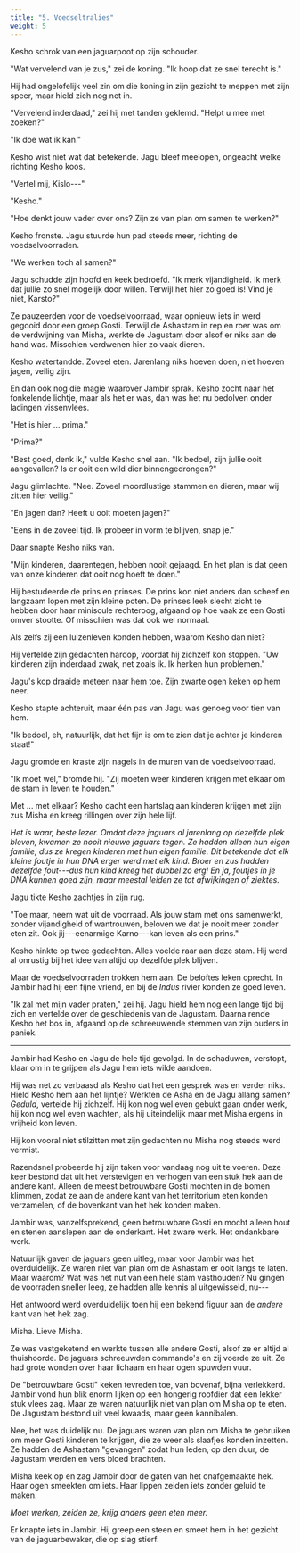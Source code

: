 ```yaml
---
title: "5. Voedseltralies"
weight: 5
---
```


Kesho schrok van een jaguarpoot op zijn schouder.

"Wat vervelend van je zus," zei de koning. "Ik hoop dat ze snel terecht is."

Hij had ongelofelijk veel zin om die koning in zijn gezicht te meppen met zijn speer, maar hield zich nog net in.

"Vervelend inderdaad," zei hij met tanden geklemd. "Helpt u mee met zoeken?"

"Ik doe wat ik kan." 

Kesho wist niet wat dat betekende. Jagu bleef meelopen, ongeacht welke richting Kesho koos. 

"Vertel mij, Kislo---"

"Kesho."

"Hoe denkt jouw vader over ons? Zijn ze van plan om samen te werken?"

Kesho fronste. Jagu stuurde hun pad steeds meer, richting de voedselvoorraden. 

"We werken toch al samen?"

Jagu schudde zijn hoofd en keek bedroefd. "Ik merk vijandigheid. Ik merk dat jullie zo snel mogelijk door willen. Terwijl het hier zo goed is! Vind je niet, Karsto?"

Ze pauzeerden voor de voedselvoorraad, waar opnieuw iets in werd gegooid door een groep Gosti. Terwijl de Ashastam in rep en roer was om de verdwijning van Misha, werkte de Jagustam door alsof er niks aan de hand was. Misschien verdwenen hier zo vaak dieren.

Kesho watertandde. Zoveel eten. Jarenlang niks hoeven doen, niet hoeven jagen, veilig zijn. 

En dan ook nog die magie waarover Jambir sprak. Kesho zocht naar het fonkelende lichtje, maar als het er was, dan was het nu bedolven onder ladingen vissenvlees.

"Het is hier ... prima."

"Prima?"

"Best goed, denk ik," vulde Kesho snel aan. "Ik bedoel, zijn jullie ooit aangevallen? Is er ooit een wild dier binnengedrongen?"

Jagu glimlachte. "Nee. Zoveel moordlustige stammen en dieren, maar wij zitten hier veilig."

"En jagen dan? Heeft u ooit moeten jagen?"

"Eens in de zoveel tijd. Ik probeer in vorm te blijven, snap je."

Daar snapte Kesho niks van.

"Mijn kinderen, daarentegen, hebben nooit gejaagd. En het plan is dat geen van onze kinderen dat ooit nog hoeft te doen."

Hij bestudeerde de prins en prinses. De prins kon niet anders dan scheef en langzaam lopen met zijn kleine poten. De prinses leek slecht zicht te hebben door haar miniscule rechteroog, afgaand op hoe vaak ze een Gosti omver stootte. Of misschien was dat ook wel normaal.

Als zelfs zij een luizenleven konden hebben, waarom Kesho dan niet?

Hij vertelde zijn gedachten hardop, voordat hij zichzelf kon stoppen. "Uw kinderen zijn inderdaad zwak, net zoals ik. Ik herken hun problemen."

Jagu's kop draaide meteen naar hem toe. Zijn zwarte ogen keken op hem neer.

Kesho stapte achteruit, maar één pas van Jagu was genoeg voor tien van hem.

"Ik bedoel, eh, natuurlijk, dat het fijn is om te zien dat je achter je kinderen staat!"

Jagu gromde en kraste zijn nagels in de muren van de voedselvoorraad.

"Ik moet wel," bromde hij. "Zij moeten weer kinderen krijgen met elkaar om de stam in leven te houden."

Met ... met elkaar? Kesho dacht een hartslag aan kinderen krijgen met zijn zus Misha en kreeg rillingen over zijn hele lijf.

_Het is waar, beste lezer. Omdat deze jaguars al jarenlang op dezelfde plek bleven, kwamen ze nooit nieuwe jaguars tegen. Ze hadden alleen hun eigen familie, dus ze kregen kinderen met hun eigen familie. Dit betekende dat elk kleine foutje in hun DNA erger werd met elk kind. Broer en zus hadden dezelfde fout---dus hun kind kreeg het dubbel zo erg! En ja, foutjes in je DNA kunnen goed zijn, maar meestal leiden ze tot afwijkingen of ziektes._

Jagu tikte Kesho zachtjes in zijn rug. 

"Toe maar, neem wat uit de voorraad. Als jouw stam met ons samenwerkt, zonder vijandigheid of wantrouwen, beloven we dat je nooit meer zonder eten zit. Ook jij---eenarmige Karno---kan leven als een prins."

Kesho hinkte op twee gedachten. Alles voelde raar aan deze stam. Hij werd al onrustig bij het idee van altijd op dezelfde plek blijven.

Maar de voedselvoorraden trokken hem aan. De beloftes leken oprecht. In Jambir had hij een fijne vriend, en bij de _Indus_ rivier konden ze goed leven.

"Ik zal met mijn vader praten," zei hij. Jagu hield hem nog een lange tijd bij zich en vertelde over de geschiedenis van de Jagustam. Daarna rende Kesho het bos in, afgaand op de schreeuwende stemmen van zijn ouders in paniek.

---

Jambir had Kesho en Jagu de hele tijd gevolgd. In de schaduwen, verstopt, klaar om in te grijpen als Jagu hem iets wilde aandoen.

Hij was net zo verbaasd als Kesho dat het een gesprek was en verder niks. Hield Kesho hem aan het lijntje? Werkten de Asha en de Jagu allang samen? _Geduld_, vertelde hij zichzelf. Hij kon nog wel even gebukt gaan onder werk, hij kon nog wel even wachten, als hij uiteindelijk maar met Misha ergens in vrijheid kon leven.

Hij kon vooral niet stilzitten met zijn gedachten nu Misha nog steeds werd vermist.

Razendsnel probeerde hij zijn taken voor vandaag nog uit te voeren. Deze keer bestond dat uit het verstevigen en verhogen van een stuk hek aan de andere kant. Alleen de meest betrouwbare Gosti mochten in de bomen klimmen, zodat ze aan de andere kant van het territorium eten konden verzamelen, of de bovenkant van het hek konden maken. 

Jambir was, vanzelfsprekend, geen betrouwbare Gosti en mocht alleen hout en stenen aanslepen aan de onderkant. Het zware werk. Het ondankbare werk.

Natuurlijk gaven de jaguars geen uitleg, maar voor Jambir was het overduidelijk. Ze waren niet van plan om de Ashastam er ooit langs te laten. Maar waarom? Wat was het nut van een hele stam vasthouden? Nu gingen de voorraden sneller leeg, ze hadden alle kennis al uitgewisseld, nu---

Het antwoord werd overduidelijk toen hij een bekend figuur aan de _andere_ kant van het hek zag.

Misha. Lieve Misha.

Ze was vastgeketend en werkte tussen alle andere Gosti, alsof ze er altijd al thuishoorde. De jaguars schreeuwden commando's en zij voerde ze uit. Ze had grote wonden over haar lichaam en haar ogen spuwden vuur.

De "betrouwbare Gosti" keken tevreden toe, van bovenaf, bijna verlekkerd. Jambir vond hun blik enorm lijken op een hongerig roofdier dat een lekker stuk vlees zag. Maar ze waren natuurlijk niet van plan om Misha op te eten. De Jagustam bestond uit veel kwaads, maar geen kannibalen.

Nee, het was duidelijk nu. De jaguars waren van plan om Misha te gebruiken om meer Gosti kinderen te krijgen, die ze weer als slaafjes konden inzetten. Ze hadden de Ashastam "gevangen" zodat hun leden, op den duur, de Jagustam werden en vers bloed brachten.

Misha keek op en zag Jambir door de gaten van het onafgemaakte hek. Haar ogen smeekten om iets. Haar lippen zeiden iets zonder geluid te maken.

_Moet werken, zeiden ze, krijg anders geen eten meer._

Er knapte iets in Jambir. Hij greep een steen en smeet hem in het gezicht van de jaguarbewaker, die op slag stierf.